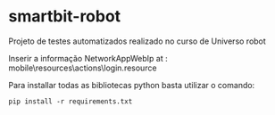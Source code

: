 # smartbit-robot
Projeto de testes automatizados realizado no curso de Universo robot

Inserir a informação NetworkAppWebIp at : mobile\resources\actions\login.resource

Para installar todas as bibliotecas python basta utilizar o comando:

    pip install -r requirements.txt